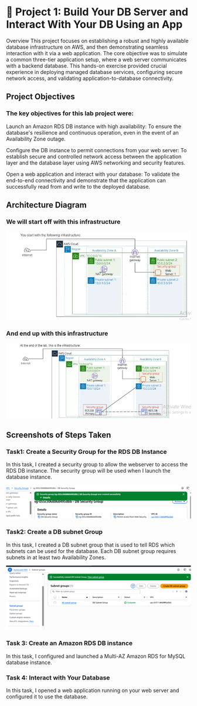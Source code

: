# 📂 Project 1: Build Your DB Server and Interact With Your DB Using an App
Overview
This project focuses on establishing a robust and highly available database infrastructure on AWS, and then demonstrating seamless interaction with it via a web application. The core objective was to simulate a common three-tier application setup, where a web server communicates with a backend database. This hands-on exercise provided crucial experience in deploying managed database services, configuring secure network access, and validating application-to-database connectivity.

## Project Objectives
### The key objectives for this lab project were:

Launch an Amazon RDS DB instance with high availability: To ensure the database's resilience and continuous operation, even in the event of an Availability Zone outage.

Configure the DB instance to permit connections from your web server: To establish secure and controlled network access between the application layer and the database layer using AWS networking and security features.

Open a web application and interact with your database: To validate the end-to-end connectivity and demonstrate that the application can successfully read from and write to the deployed database.

## Architecture Diagram

### We will start off with this infrastructure

![image alt](https://github.com/Nndoza/AWS-re-start-Program/blob/43636a2b38a3eb54fd1cc84e98a7f11e17dd5ffa/Project%201%3A%20Database/Screenshot%202025-07-07%20205400.png)

### And end up with this infrastructure

![image alt](https://github.com/Nndoza/AWS-re-start-Program/blob/3cb67096aa158e1b85497f97d7d98958c8c6ac22/Project%201%3A%20Database/Screenshot%202025-07-07%20205416.png)

## Screenshots of Steps Taken

### Task1: Create a Security Group for the RDS DB Instance

In this task, I created a security group to allow the webserver to access the RDS DB instance. The security group will be used when I launch the database instance.

![image alt](https://github.com/Nndoza/AWS-re-start-Program/blob/42844ffd0204d9d7b81c0e01c620103fc79ddf24/Project%201%3A%20Database/Task%201.png)

### Task2: Create a DB subnet Group

In this task, I created a DB subnet group that is used to tell RDS which subnets can be used for the database. Each DB subnet group requires subnets in at least two Availability Zones.

![image alt](https://github.com/Nndoza/AWS-re-start-Program/blob/7fe945aa6ac045fc7a7a746a43dd947be04c2eb6/images/task%202.png)

### Task 3: Create an Amazon RDS DB instance

In this task, I configured and launched a Multi-AZ Amazon RDS for MySQL database instance.



### Task 4: Interact with Your Database

In this task, I opened a web application running on your web server and configured it to use the database. 





